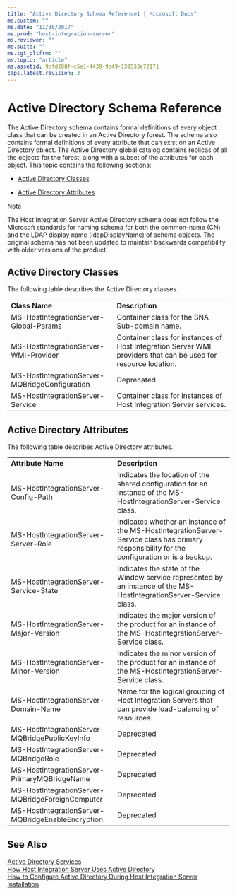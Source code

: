 ```yaml
---
title: "Active Directory Schema Reference1 | Microsoft Docs"
ms.custom: ""
ms.date: "11/30/2017"
ms.prod: "host-integration-server"
ms.reviewer: ""
ms.suite: ""
ms.tgt_pltfrm: ""
ms.topic: "article"
ms.assetid: 9cfd288f-c5e1-4439-9b49-159533e72171
caps.latest.revision: 3
---
```

# Active Directory Schema Reference
The Active Directory schema contains formal definitions of every object class that can be created in an Active Directory forest. The schema also contains formal definitions of every attribute that can exist on an Active Directory object. The Active Directory global catalog contains replicas of all the objects for the forest, along with a subset of the attributes for each object. This topic contains the following sections:  
  
-   [Active Directory Classes](../HIS2010/active-directory-schema-reference1.md#bkmk_ADClasses)  
  
-   [Active Directory Attributes](../HIS2010/active-directory-schema-reference1.md#bkmk_ADAttributes)  
  
> [!NOTE]
>  The Host Integration Server Active Directory schema does not follow the Microsoft standards for naming schema for both the common-name (CN) and the LDAP display name (ldapDisplayName) of schema objects. The original schema has not been updated to maintain backwards compatibility with older versions of the product.  
  
##  <a name="bkmk_ADClasses"></a> Active Directory Classes  
 The following table describes the Active Directory classes.  
  
|||  
|-|-|  
|**Class Name**|**Description**|  
|MS-HostIntegrationServer-Global-Params|Container class for the SNA Sub-domain name.|  
|MS-HostIntegrationServer-WMI-Provider|Container class for instances of Host Integration Server WMI providers that can be used for resource location.|  
|MS-HostIntegrationServer-MQBridgeConfiguration|Deprecated|  
|MS-HostIntegrationServer-Service|Container class for instances of Host Integration Server services.|  
  
##  <a name="bkmk_ADAttributes"></a> Active Directory Attributes  
 The following table describes Active Directory attributes.  
  
|||  
|-|-|  
|**Attribute Name**|**Description**|  
|MS-HostIntegrationServer-Config-Path|Indicates the location of the shared configuration for an instance of the MS-HostIntegrationServer-Service class.|  
|MS-HostIntegrationServer-Server-Role|Indicates whether an instance of the MS-HostIntegrationServer-Service class has primary responsibility for the configuration or is a backup.|  
|MS-HostIntegrationServer-Service-State|Indicates the state of the Window service represented by an instance of the MS-HostIntegrationServer-Service class.|  
|MS-HostIntegrationServer-Major-Version|Indicates the major version of the product for an instance of the MS-HostIntegrationServer-Service class.|  
|MS-HostIntegrationServer-Minor-Version|Indicates the minor version of the product for an instance of the MS-HostIntegrationServer-Service class.|  
|MS-HostIntegrationServer-Domain-Name|Name for the logical grouping of Host Integration Servers that can provide load-balancing of resources.|  
|MS-HostIntegrationServer-MQBridgePublicKeyInfo|Deprecated|  
|MS-HostIntegrationServer-MQBridgeRole|Deprecated|  
|MS-HostIntegrationServer-PrimaryMQBridgeName|Deprecated|  
|MS-HostIntegrationServer-MQBridgeForeignComputer|Deprecated|  
|MS-HostIntegrationServer-MQBridgeEnableEncryption|Deprecated|  
  
## See Also  
 [Active Directory Services](../HIS2010/active-directory-services1.md)   
 [How Host Integration Server Uses Active Directory](../HIS2010/how-host-integration-server-uses-active-directory1.md)   
 [How to Configure Active Directory During Host Integration Server Installation](../HIS2010/how-to-configure-active-directory-during-host-integration-server-installation2.md)